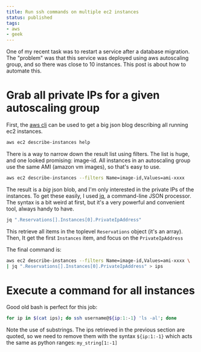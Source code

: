 ```yaml
---
title: Run ssh commands on multiple ec2 instances
status: published
tags:
- aws
- geek
---
```


One of my recent task was to restart a service after a database migration. The "problem" was
that this service was deployed using aws autoscaling group, and so there was close to 10
instances. This post is about how to automate this.

# Grab all private IPs for a given autoscaling group
First, the [aws cli](http://docs.aws.amazon.com/cli/latest/userguide/cli-chap-welcome.html) can be
used to get a big json blog describing all running ec2 instances.

```bash
aws ec2 describe-instances help
```

There is a way to narrow down the result list using filters. The list is huge, and one looked promising: image-id.
All instances in an autoscaling group use the same AMI (amazon vm images), so that's easy to use.

```bash
aws ec2 describe-instances --filters Name=image-id,Values=ami-xxxx
```

The result is a *big* json blob, and I'm only interested in the private IPs of the instances. To get
these easily, I used [jq](https://stedolan.github.io/jq/), a command-line JSON processor. The syntax
is a bit weird at first, but it's a very powerful and convenient tool, always handy to have.

```bash
jq ".Reservations[].Instances[0].PrivateIpAddress"
```

This retrieve all items in the toplevel `Reservations` object (it's an array). Then, It get the first
`Instances` item, and focus on the `PrivateIpAddress`

The final command is:

```bash
aws ec2 describe-instances --filters Name=image-id,Values=ami-xxxx \
| jq ".Reservations[].Instances[0].PrivateIpAddress" > ips
```

# Execute a command for all instances
Good old bash is perfect for this job:

```bash
for ip in $(cat ips); do ssh username@${ip:1:-1} 'ls -al'; done
```

Note the use of substrings. The ips retrieved in the previous section are quoted, so we need to remove them with the syntax `${ip:1:-1}` which acts the same as python ranges: `my_string[1:-1]`
